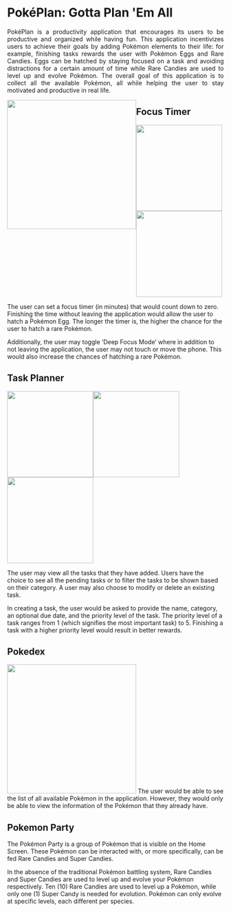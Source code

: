 # PokéPlan: Gotta Plan 'Em All
<p style="clear: both; text-align: justify"> PokéPlan is a productivity application that encourages its users to be productive and organized while having fun. This application incentivizes users to achieve their goals by adding Pokémon elements to their life: for example, finishing tasks rewards the user with Pokémon Eggs and Rare Candies. Eggs can be hatched by staying focused on a task and avoiding distractions for a certain amount of time while Rare Candies are used to level up and evolve Pokémon. The overall goal of this application is to collect all the available Pokémon, all while helping the user to stay motivated and productive in real life.  </p>
  <img src="https://user-images.githubusercontent.com/75743382/132638099-15cb3985-b189-4a7a-9e91-fd6035649498.png" width="300" style="float: left; align: left"/>


## Focus Timer
<img src="https://user-images.githubusercontent.com/75743382/132639456-6d68252e-ad35-435b-a7b7-a332007a7c32.png" width="200"><img src="https://user-images.githubusercontent.com/75743382/132639574-b0c63ec0-52ed-4ae4-9479-98cd6ae548c4.png" width="200">

The user can set a focus timer (in minutes) that would count down to zero. Finishing the time without leaving the application would allow the user to hatch a Pokémon Egg. The longer the timer is, the higher the chance for the user to hatch a rare Pokémon.

Additionally, the user may toggle ‘Deep Focus Mode’ where in addition to not leaving the application, the user may not touch or move the phone. This would also increase the chances of hatching a rare Pokémon.

## Task Planner
<img src="https://user-images.githubusercontent.com/75743382/132639127-25843fbc-8626-4a30-8fb4-6b02bffcebf1.png" width="200"><img src="https://user-images.githubusercontent.com/75743382/132638871-aef65716-6b4b-4ef6-8633-2d621a72e9a9.png" width="200"><img src="https://user-images.githubusercontent.com/75743382/132638994-e2aa0694-1d06-4685-a84d-d46a704142f9.png" width="200">

The user may view all the tasks that they have added. Users have the choice to see all the pending tasks or to filter the tasks to be shown based on their category. A user may also choose to modify or delete an existing task. 

In creating a task, the user would be asked to provide the name, category, an optional due date, and the priority level of the task. The priority level of a task ranges from 1 (which signifies the most important task) to 5. Finishing a task with a higher priority level would result in better rewards.

## Pokedex
<img src="https://user-images.githubusercontent.com/75743382/132638398-dc5d751a-2984-42d0-a13e-705cb323afa1.png" width="300">
The user would be able to see the list of all available Pokémon in the application. However, they would only be able to view the information of the Pokémon that they already have.

## Pokemon Party
The Pokémon Party is a group of Pokémon that is visible on the Home Screen. These Pokémon can be interacted with, or more specifically, can be fed Rare Candies and Super Candies.

In the absence of the traditional Pokémon battling system, Rare Candies and Super Candies are used to level up and evolve your Pokémon respectively. Ten (10) Rare Candies are used to level up a Pokémon, while only one (1) Super Candy is needed for evolution. Pokémon can only evolve at specific levels, each different per species.
